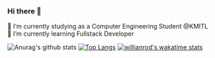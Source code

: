 ### Hi there 👋

🔭 I’m currently studying as a Computer Engineering Student @KMITL  
🌱 I’m currently learning Fullstack Developer

![Anurag's github stats](https://github-readme-stats.vercel.app/api?username=Poomipat-Ch&theme=radical&show_icons=true&include_all_commits=true)
[![Top Langs](https://github-readme-stats.vercel.app/api/top-langs/?username=Poomipat-Ch&layout=compact&theme=radical&show_icons=true)](https://github.com/anuraghazra/github-readme-stats)
[![willianrod's wakatime stats](https://github-readme-stats.vercel.app/api/wakatime?username=Poomipat_kenta420&layout=compact&theme=radical&show_icons=true)](https://github.com/anuraghazra/github-readme-stats)
